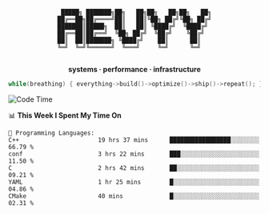 <div align="center">

```
 █████╗ ███████╗██╗   ██╗██╗   ██╗██╗   ██╗
██╔══██╗██╔════╝██║   ██║╚██╗ ██╔╝╚██╗ ██╔╝
███████║█████╗  ██║   ██║ ╚████╔╝  ╚████╔╝ 
██╔══██║██╔══╝  ╚██╗ ██╔╝  ╚██╔╝    ╚██╔╝  
██║  ██║███████╗ ╚████╔╝    ██║      ██║   
╚═╝  ╚═╝╚══════╝  ╚═══╝     ╚═╝      ╚═╝   
                                           
```

**systems · performance · infrastructure**

```cpp
while(breathing) { everything->build()->optimize()->ship()->repeat(); }
```

</div>

<!--START_SECTION:waka-->
![Code Time](http://img.shields.io/badge/Code%20Time-161%20hrs%203%20mins-blue)

📊 **This Week I Spent My Time On** 

```text
💬 Programming Languages: 
C++                      19 hrs 37 mins      █████████████████░░░░░░░░   66.79 % 
conf                     3 hrs 22 mins       ███░░░░░░░░░░░░░░░░░░░░░░   11.50 % 
C                        2 hrs 42 mins       ██░░░░░░░░░░░░░░░░░░░░░░░   09.21 % 
YAML                     1 hr 25 mins        █░░░░░░░░░░░░░░░░░░░░░░░░   04.86 % 
CMake                    40 mins             █░░░░░░░░░░░░░░░░░░░░░░░░   02.31 % 
```


<!--END_SECTION:waka-->
